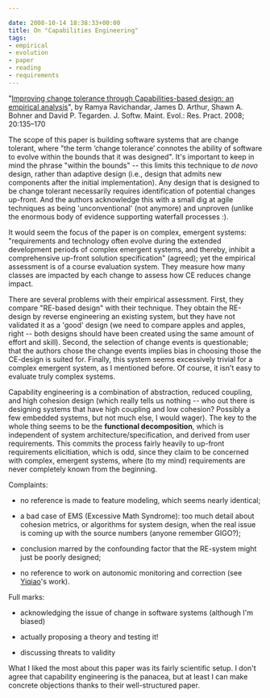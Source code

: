 ```yaml
---

date: 2008-10-14 18:38:33+00:00
title: On "Capabilities Engineering"
tags:
- empirical
- evolution
- paper
- reading
- requirements
---
```


"[Improving change tolerance through Capabilities-based design: an empirical analysis](http://www.bibsonomy.org/bibtex/281c4da7098a2c999798454a2f2c620db/neilernst)", by Ramya Ravichandar, James D. Arthur, Shawn A. Bohner and David P. Tegarden. J. Softw. Maint. Evol.: Res. Pract. 2008; 20:135–170

The scope of this paper is building software systems that are change tolerant, where "the term ‘change tolerance’ connotes the ability of software to evolve within the bounds that it was designed". It's important to keep in mind the phrase "within the bounds" -- this limits this technique to _de novo_ design, rather than adaptive design (i.e., design that admits new components after the initial implementation). Any design that is designed to be change tolerant necessarily requires identification of potential changes up-front. And the authors acknowledge this with a small dig at agile techniques as being 'unconventional' (not anymore) and unproven (unlike the enormous body of evidence supporting waterfall processes :).

It would seem the focus of the paper is on complex, emergent systems: "requirements and technology often evolve during the extended development periods of complex emergent systems, and thereby, inhibit a comprehensive up-front solution specification" (agreed); yet the empirical assessment is of a course evaluation system. They measure how many classes are impacted by each change to assess how CE reduces change impact.

There are several problems with their empirical assessment. First, they compare "RE-based design" with their technique. They obtain the RE-design by reverse engineering an existing system, but they have not validated it as a 'good' design (we need to compare apples and apples, right -- both designs should have been created using the same amount of effort and skill). Second, the selection of change events is questionable; that the authors chose the change events implies bias in choosing those the CE-design is suited for. Finally, this system seems excessively trivial for a complex emergent system, as I mentioned before. Of course, it isn't easy to evaluate truly complex systems.

Capability engineering is a combination of abstraction, reduced coupling, and high cohesion design (which really tells us nothing -- who out there is designing systems that have high coupling and low cohesion? Possibly a few embedded systems, but not much else, I would wager). The key to the whole thing seems to be the **functional decomposition**, which is independent of system architecture/specification, and derived from user requirements. This commits the process fairly heavily to up-front requirements elicitiation, which is odd, since they claim to be concerned with complex, emergent systems, where (to my mind) requirements are never completely known from the beginning.

Complaints:



	
  * no reference is made to feature modeling, which seems nearly identical;

	
  * a bad case of EMS (Excessive Math Syndrome): too much detail about cohesion metrics, or algorithms for system design, when the real issue is coming up with the source numbers (anyone remember GIGO?);

	
  * conclusion marred by the confounding factor that the RE-system might just be poorly designed;

	
  * no reference to work on autonomic monitoring and correction (see [Yiqiao](http://www.cs.toronto.edu/~yw/)'s work).


Full marks:

	
  * acknowledging the issue of change in software systems (although I'm biased)

	
  * actually proposing a theory and testing it!

	
  * discussing threats to validity


What I liked the most about this paper was its fairly scientific setup. I don't agree that capability engineering is the panacea, but at least I can make concrete objections thanks to their well-structured paper.
